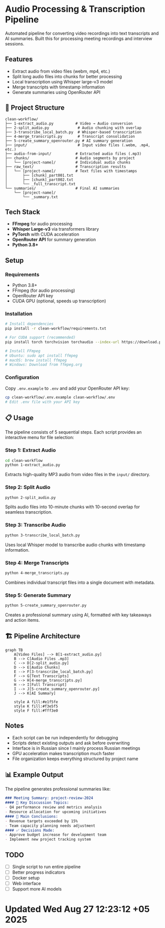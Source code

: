 # Audio Processing & Transcription Pipeline

Automated pipeline for converting video recordings into text transcripts and AI summaries. Built this for processing meeting recordings and interview sessions.

## Features

- Extract audio from video files (webm, mp4, etc.)
- Split long audio files into chunks for better processing
- Local transcription using Whisper large-v3 model
- Merge transcripts with timestamp information  
- Generate summaries using OpenRouter API

## 📁 Project Structure

```
clean-workflow/
├── 1-extract_audio.py          # Video → Audio conversion
├── 2-split_audio.py             # Audio chunking with overlap
├── 3-transcribe_local_batch.py  # Whisper-based transcription
├── 4-merge_transcripts.py       # Transcript consolidation
├── 5-create_summary_openrouter.py # AI summary generation
├── input/                       # Input video files (.webm, .mp4, etc.)
├── audio-from-input/           # Extracted audio files (.mp3)
├── chunks/                     # Audio segments by project
│   └── [project-name]/         # Individual audio chunks
├── raw_text/                   # Transcription results
│   └── [project-name]/         # Text files with timestamps
│       ├── [chunk]_part001.txt
│       ├── [chunk]_part002.txt
│       └── _full_transcript.txt
└── summaries/                  # Final AI summaries
    └── [project-name]/
        └── _summary.txt
```

## Tech Stack

- **FFmpeg** for audio processing
- **Whisper Large-v3** via transformers library
- **PyTorch** with CUDA acceleration
- **OpenRouter API** for summary generation
- **Python 3.8+**

## Setup

### Requirements
- Python 3.8+
- FFmpeg (for audio processing)
- OpenRouter API key
- CUDA GPU (optional, speeds up transcription)

### Installation
```bash
# Install dependencies
pip install -r clean-workflow/requirements.txt

# For CUDA support (recommended)
pip install torch torchvision torchaudio --index-url https://download.pytorch.org/whl/cu118

# Install FFmpeg
# Ubuntu: sudo apt install ffmpeg
# macOS: brew install ffmpeg
# Windows: Download from ffmpeg.org
```

### Configuration
Copy `.env.example` to `.env` and add your OpenRouter API key:
```bash
cp clean-workflow/.env.example clean-workflow/.env
# Edit .env file with your API key
```

## 📋 Usage

The pipeline consists of 5 sequential steps. Each script provides an interactive menu for file selection:

### Step 1: Extract Audio
```bash
cd clean-workflow
python 1-extract_audio.py
```
Extracts high-quality MP3 audio from video files in the `input/` directory.

### Step 2: Split Audio
```bash
python 2-split_audio.py
```
Splits audio files into 10-minute chunks with 10-second overlap for seamless transcription.

### Step 3: Transcribe Audio
```bash
python 3-transcribe_local_batch.py
```
Uses local Whisper model to transcribe audio chunks with timestamp information.

### Step 4: Merge Transcripts
```bash
python 4-merge_transcripts.py
```
Combines individual transcript files into a single document with metadata.

### Step 5: Generate Summary
```bash
python 5-create_summary_openrouter.py
```
Creates a professional summary using AI, formatted with key takeaways and action items.

## 🏗️ Pipeline Architecture

```mermaid
graph TB
    A[Video Files] --> B[1-extract_audio.py]
    B --> C[Audio Files .mp3]
    C --> D[2-split_audio.py]
    D --> E[Audio Chunks]
    E --> F[3-transcribe_local_batch.py]
    F --> G[Text Transcripts]
    G --> H[4-merge_transcripts.py]
    H --> I[Full Transcript]
    I --> J[5-create_summary_openrouter.py]
    J --> K[AI Summary]
    
    style A fill:#e1f5fe
    style K fill:#f3e5f5
    style F fill:#fff3e0
```

## Notes

- Each script can be run independently for debugging
- Scripts detect existing outputs and ask before overwriting
- Interface is in Russian since I mainly process Russian meetings
- GPU acceleration makes transcription much faster
- File organization keeps everything structured by project name

## 📊 Example Output

The pipeline generates professional summaries like:

```markdown
### Meeting Summary: project-review-2024
#### 🔹 Key Discussion Topics:
- Q4 performance review and metrics analysis
- Resource allocation for upcoming initiatives
#### 🎯 Main Conclusions:
- Revenue targets exceeded by 15%
- Team capacity planning needs adjustment
#### ✅ Decisions Made:
- Approve budget increase for development team
- Implement new project tracking system
```

## TODO

- [ ] Single script to run entire pipeline
- [ ] Better progress indicators  
- [ ] Docker setup
- [ ] Web interface
- [ ] Support more AI models
# Updated Wed Aug 27 12:23:12 +05 2025
